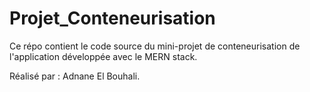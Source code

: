 # Projet_Conteneurisation

Ce répo contient le code source du mini-projet de conteneurisation de l'application développée avec le MERN stack.

Réalisé par : Adnane El Bouhali.
